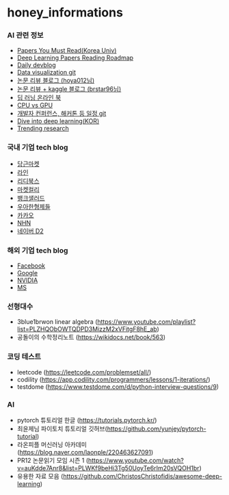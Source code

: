 # honey_informations

 ### AI 관련 정보
 - [Papers You Must Read(Korea Univ)](https://www.notion.so/c3b3474d18ef4304b23ea360367a5137?v=5d763ad5773f44eb950f49de7d7671bd)
 - [Deep Learning Papers Reading Roadmap](https://github.com/floodsung/Deep-Learning-Papers-Reading-Roadmap)
 - [Daily devblog](http://daily-devblog.com/)
 - [Data visualization git](https://jehyunlee.github.io/)
 - [논문 리뷰 블로그 (hoya012님)](https://hoya012.github.io/index.html)
 - [논문 리뷰 + kaggle 블로그 (brstar96님)](https://brstar96.github.io)
 - [딥 러닝 온라인 북](https://d2l.ai/)
 - [CPU vs GPU](https://www10.mcadcafe.com/blogs/jeffrowe/2017/03/16/the-continuing-importance-of-gpus-for-more-than-just-pretty-pictures/)
 - [개발자 컨퍼런스, 해커톤 등 일정 git](https://github.com/brave-people/Dev-Event)
 - [Dive into deep learning(KOR)](https://ko.d2l.ai/)
 - [Trending research](https://paperswithcode.com/)
 
 ### 국내 기업 tech blog
 - [당근마켓](https://medium.com/daangn)
 - [라인](https://engineering.linecorp.com/ko/blog/)
 - [리디북스](https://www.ridicorp.com/blog/)
 - [마켓컬리](https://helloworld.kurly.com/)
 - [뱅크샐러드](https://blog.banksalad.com/tech/)
 - [우아한형제들](https://woowabros.github.io/)
 - [카카오](https://tech.kakao.com/blog/)
 - [NHN](https://meetup.toast.com/)
 - [네이버 D2](https://d2.naver.com/helloworld)
 
### 해외 기업 tech blog
 - [Facebook](https://research.fb.com/publications/)
 - [Google](https://ai.googleblog.com/)
 - [NVIDIA](https://www.nvidia.com/en-us/research/)
 - [MS](https://www.microsoft.com/en-us/research/blog/)

 
 
 
 ### 선형대수
  - 3blue1brwon linear algebra (https://www.youtube.com/playlist?list=PLZHQObOWTQDPD3MizzM2xVFitgF8hE_ab)
  - 공돌이의 수학정리노트 (https://wikidocs.net/book/563)
 
 ### 코딩 테스트
  - leetcode (https://leetcode.com/problemset/all/)
  - codility (https://app.codility.com/programmers/lessons/1-iterations/)
  - testdome (https://www.testdome.com/d/python-interview-questions/9)
 
 ### AI
  - pytorch 튜토리얼 한글 (https://tutorials.pytorch.kr/)
  - 최윤제님 파이토치 튜토리얼 깃허브(https://github.com/yunjey/pytorch-tutorial)
  - 라온피플 머신러닝 아카데미 (https://blog.naver.com/laonple/220463627091)
  - PR12 논문읽기 모임 시즌 1 (https://www.youtube.com/watch?v=auKdde7Anr8&list=PLWKf9beHi3Tg50UoyTe6rIm20sVQOH1br)
  - 유용한 자료 모음 (https://github.com/ChristosChristofidis/awesome-deep-learning)
